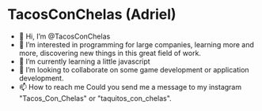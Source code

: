 # TacosConChelas (Adriel)
- 👋 Hi, I’m @TacosConChelas
- 👀 I’m interested in programming for large companies, learning more and more, discovering new things in this great field of work.
- 🌱 I’m currently learning a little javascript
- 💞️ I’m looking to collaborate on some game development or application development.
- 📫 How to reach me Could you send me a message to my instagram "Tacos_Con_Chelas" or "taquitos_con_chelas".

<!---
TacosConChelas/TacosConChelas is a ✨ special ✨ repository because its `README.md` (this file) appears on your GitHub profile.
You can click the Preview link to take a look at your changes.
--->
